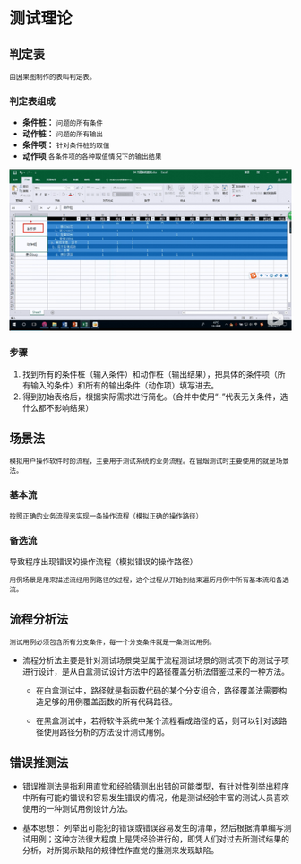 # 测试理论

## 判定表

    由因果图制作的表叫判定表。

### 判定表组成

- **条件桩：** `问题的所有条件`
- **动作桩：** `问题的所有输出`
- **条件项：** `针对条件桩的取值`
- **动作项** `各条件项的各种取值情况下的输出结果`

![avater](../../images/1584524667(1).jpg)

### 步骤
1. 找到所有的条件桩（输入条件）和动作桩（输出结果），把具体的条件项（所有输入的条件）和所有的输出条件（动作项）填写进去。
2. 得到初始表格后，根据实际需求进行简化。（合并中使用“-”代表无关条件，选什么都不影响结果）

## 场景法

    模拟用户操作软件时的流程，主要用于测试系统的业务流程。在冒烟测试时主要使用的就是场景法。

### 基本流

    按照正确的业务流程来实现一条操作流程（模拟正确的操作路径）

### 备选流

导致程序出现错误的操作流程（模拟错误的操作路径）

`用例场景是用来描述流经用例路径的过程，这个过程从开始到结束遍历用例中所有基本流和备选流。`

## 流程分析法

    测试用例必须包含所有分支条件，每一个分支条件就是一条测试用例。

- 流程分析法主要是针对测试场景类型属于流程测试场景的测试项下的测试子项进行设计，是从白盒测试设计方法中的路径覆盖分析法借鉴过来的一种方法。

    - 在白盒测试中，路径就是指函数代码的某个分支组合，路径覆盖法需要构造足够的用例覆盖函数的所有代码路径。

    - 在黑盒测试中，若将软件系统中某个流程看成路径的话，则可以针对该路径使用路径分析的方法设计测试用例。

## 错误推测法

  - 错误推测法是指利用直觉和经验猜测出出错的可能类型，有针对性列举出程序中所有可能的错误和容易发生错误的情况，他是测试经验丰富的测试人员喜欢使用的一种测试用例设计方法。

  - 基本思想：
  列举出可能犯的错误或错误容易发生的清单，然后根据清单编写测试用例；这种方法很大程度上是凭经验进行的，即凭人们对过去所测试结果的分析，对所揭示缺陷的规律性作直觉的推测来发现缺陷。